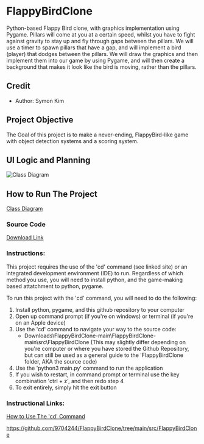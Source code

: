 # FlappyBirdClone
Python-based Flappy Bird clone, with graphics implementation using Pygame. Pillars will come at you at a certain speed, whilst you have to fight against gravity to stay up and fly through gaps between the pillars. We will use a timer to spawn pillars that have a gap, and will implement a bird (player) that dodges between the pillars. We will draw the graphics and then implement them into our game by using Pygame, and will then create a background that makes it look like the bird is moving, rather than the pillars.

## Credit
* Author: Symon Kim

## Project Objective
The Goal of this project is to make a never-ending, FlappyBird-like game with object detection systems and a scoring system.

## UI Logic and Planning
![Class Diagram](https://github.com/9704244/FlappyBirdClone/blob/main/imgs/FlappyBirdCloneUI.drawio.png?raw=true)

## How to Run The Project
[Class Diagram]()
### Source Code
[Download Link](https://github.com/9704244/FlappyBirdClone/tree/main/src/FlappyBirdClone)
### Instructions:
This project requires the use of the 'cd' command (see linked site) or an integrated development environment (IDE) to run. Regardless of which method you use, you will need to install python, and the game-making based attatchment to python, pygame.

To run this project with the 'cd' command, you will need to do the following:

1. Install python, pygame, and this github repository to your computer
2. Open up command prompt (if you're on windows) or terminal (if you're on an Apple device)
3. Use the 'cd' command to navigate your way to the source code:
   * Downloads\FlappyBirdClone-main\FlappyBirdClone-main\src\FlappyBirdClone (This may slightly differ depending on you're computer or where you have stored the Github Repository, but can still be used as a general guide to the 'FlappyBirdClone folder, AKA the source code)
4. Use the 'python3 main.py' command to run the application
5. If you wish to restart, in command prompt or terminal use the key combination 'ctrl + z', and then redo step 4
6. To exit entirely, simply hit the exit button

### Instructional Links:
[How to Use The 'cd' Command](https://www.shiksha.com/online-courses/articles/how-to-change-directory-in-cmd/#:~:text=To%20change%20the%20directory%20in,%E2%80%9Ccd%20C%3ANewDirectory.%E2%80%9D)

https://github.com/9704244/FlappyBirdClone/tree/main/src/FlappyBirdClone
